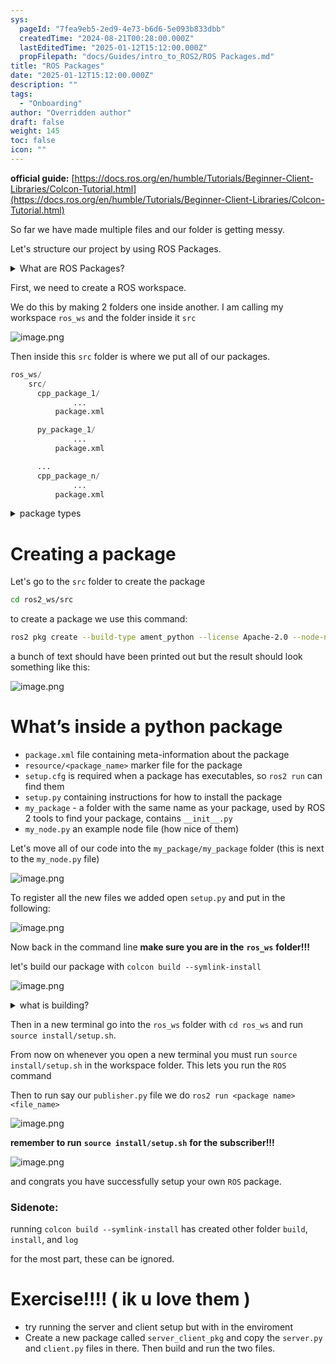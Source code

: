 ```yaml
---
sys:
  pageId: "7fea9eb5-2ed9-4e73-b6d6-5e093b833dbb"
  createdTime: "2024-08-21T00:28:00.000Z"
  lastEditedTime: "2025-01-12T15:12:00.000Z"
  propFilepath: "docs/Guides/intro_to_ROS2/ROS Packages.md"
title: "ROS Packages"
date: "2025-01-12T15:12:00.000Z"
description: ""
tags:
  - "Onboarding"
author: "Overridden author"
draft: false
weight: 145
toc: false
icon: ""
---
```


**official guide:** [https://docs.ros.org/en/humble/Tutorials/Beginner-Client-Libraries/Colcon-Tutorial.html](https://docs.ros.org/en/humble/Tutorials/Beginner-Client-Libraries/Colcon-Tutorial.html)

So far we have made multiple files and our folder is getting messy.

Let's structure our project by using ROS Packages.

<details>

<summary>What are ROS Packages?</summary>

ROS Packages are, as the name implies, packages of code that are highly sharable between ROS developers.

They consist of a folder, `package.xml` file, and source code

```python
      cpp_package_1/
		      ... imagine much code files here ..
          package.xml
```

</details>

First, we need to create a ROS workspace.

We do this by making 2 folders one inside another. I am calling my workspace `ros_ws` and the folder inside it `src`

![image.png](https://prod-files-secure.s3.us-west-2.amazonaws.com/d518164a-d88e-44d1-a4ee-3adb3bd8bce0/70706947-fd18-4537-a67b-e12946812d31/image.png?X-Amz-Algorithm=AWS4-HMAC-SHA256&X-Amz-Content-Sha256=UNSIGNED-PAYLOAD&X-Amz-Credential=ASIAZI2LB466VQCFLURK%2F20250204%2Fus-west-2%2Fs3%2Faws4_request&X-Amz-Date=20250204T090821Z&X-Amz-Expires=3600&X-Amz-Security-Token=IQoJb3JpZ2luX2VjEBEaCXVzLXdlc3QtMiJHMEUCIQC38hORmS0r9kvWUEPDPPepfWOy9%2B5QKvcsmem%2Bjc8YFwIgd7qPao7VLdHK4v3t565LNyOIPzommkqLm2ZxKckIUkEq%2FwMIKhAAGgw2Mzc0MjMxODM4MDUiDOzZ4%2FquYAuDJopUYSrcA8HPSgGWRGHy3QS1dE%2B0g95IiOoTOruEJIXIFHE6%2F15u0b50WDIElYAqNRx%2FANHe3EaABCH2mOHEc7fpDZ7k7wUxhnskwa%2FoXVi6PLZ1kkPcj%2F7UsdaSfaqYBei%2B9RF7QHsD4haVlMVH%2B33ekl%2BR%2FvW0EY24Y3Ia1Gkb6MeiE8ViyeegDmaHv8JS%2Bje%2BrF5q8ylwpfumZZjMg6B66xINb5bnnBWS2prHHsbqlbklyC%2FV3h7so3xnZFWRlDWznFJhvXbvkLQks9YQ3Ch0X7I4BmFNKPgaxuhMF0jznNyg68T4ozcORUz32QqBOplgjO3GyqGciuhfb%2B%2FAro78XSEMxk3ohqztu2MRauPu%2FeMTCEa2CSiqZdU%2Blo2IOXkHkFg6ioWs6ijJiVmbfUt9dslyMIjasRvtm0X9pTCKjAIcxjhoXsxuMVO4r2NuveoASe2XQbFQisxbYgrVJrAv340gqwG4X2tcK8JMoZ856gprQUbfI9WNskTJdLKlRfVuqta2AG3RPUX38Tv4Hhi8P5KynKuAPjsYhKi6Mi9NTJDKku4vpESuItoxYYbxdy%2Bx%2BlkYYwLL%2FHvOL6ORZHc%2FPe6eIhigCUllsECuFJ2tO8MT%2BND4VH7hu9ly5FdyXZpvMJCwh70GOqUBSuP%2Fm6OAuYaM9R70Ac2I7w%2BcMGOiVFf54OGNOLguSbC%2Bm7H%2BO6RXHjZy8LSh65%2FIwP10jHu75FMXG57pwN9GrbH%2FKJhrRX%2F7SGhS%2BeMNgVHXJfTjMB6EihVDt7GqZXH7Z9z8W8sNA2VcUpZp8GUIlXcHLhGYROlC2SPE3STQs8toz8VSfpqxSBX4UgS4EM82llTteL0OP6Vv6hFj%2B2Y4rKJNu8zd&X-Amz-Signature=d36f82989b28223271febe0c03c7fe7ad0629dbd1ec0320df5c366a9d62ddd89&X-Amz-SignedHeaders=host&x-id=GetObject)

Then inside this `src` folder is where we put all of our packages.

```python
ros_ws/
    src/
      cpp_package_1/
		      ...
          package.xml

      py_package_1/
		      ...
          package.xml

      ...
      cpp_package_n/
		      ...
          package.xml

```

<details>

<summary>package types</summary>

packages can be either `C++` or python.

the intern file structure is different for each but for this guide we will stick to creating python packages

</details>

# Creating a package

Let's go to the `src` folder to create the package

```bash
cd ros2_ws/src
```

to create a package we use this command:

```bash
ros2 pkg create --build-type ament_python --license Apache-2.0 --node-name my_node my_package
```

a bunch of text should have been printed out but the result should look something like this:

![image.png](https://prod-files-secure.s3.us-west-2.amazonaws.com/d518164a-d88e-44d1-a4ee-3adb3bd8bce0/e6cf1e3f-8512-4a3e-b131-079f800bf3e8/image.png?X-Amz-Algorithm=AWS4-HMAC-SHA256&X-Amz-Content-Sha256=UNSIGNED-PAYLOAD&X-Amz-Credential=ASIAZI2LB466VQCFLURK%2F20250204%2Fus-west-2%2Fs3%2Faws4_request&X-Amz-Date=20250204T090821Z&X-Amz-Expires=3600&X-Amz-Security-Token=IQoJb3JpZ2luX2VjEBEaCXVzLXdlc3QtMiJHMEUCIQC38hORmS0r9kvWUEPDPPepfWOy9%2B5QKvcsmem%2Bjc8YFwIgd7qPao7VLdHK4v3t565LNyOIPzommkqLm2ZxKckIUkEq%2FwMIKhAAGgw2Mzc0MjMxODM4MDUiDOzZ4%2FquYAuDJopUYSrcA8HPSgGWRGHy3QS1dE%2B0g95IiOoTOruEJIXIFHE6%2F15u0b50WDIElYAqNRx%2FANHe3EaABCH2mOHEc7fpDZ7k7wUxhnskwa%2FoXVi6PLZ1kkPcj%2F7UsdaSfaqYBei%2B9RF7QHsD4haVlMVH%2B33ekl%2BR%2FvW0EY24Y3Ia1Gkb6MeiE8ViyeegDmaHv8JS%2Bje%2BrF5q8ylwpfumZZjMg6B66xINb5bnnBWS2prHHsbqlbklyC%2FV3h7so3xnZFWRlDWznFJhvXbvkLQks9YQ3Ch0X7I4BmFNKPgaxuhMF0jznNyg68T4ozcORUz32QqBOplgjO3GyqGciuhfb%2B%2FAro78XSEMxk3ohqztu2MRauPu%2FeMTCEa2CSiqZdU%2Blo2IOXkHkFg6ioWs6ijJiVmbfUt9dslyMIjasRvtm0X9pTCKjAIcxjhoXsxuMVO4r2NuveoASe2XQbFQisxbYgrVJrAv340gqwG4X2tcK8JMoZ856gprQUbfI9WNskTJdLKlRfVuqta2AG3RPUX38Tv4Hhi8P5KynKuAPjsYhKi6Mi9NTJDKku4vpESuItoxYYbxdy%2Bx%2BlkYYwLL%2FHvOL6ORZHc%2FPe6eIhigCUllsECuFJ2tO8MT%2BND4VH7hu9ly5FdyXZpvMJCwh70GOqUBSuP%2Fm6OAuYaM9R70Ac2I7w%2BcMGOiVFf54OGNOLguSbC%2Bm7H%2BO6RXHjZy8LSh65%2FIwP10jHu75FMXG57pwN9GrbH%2FKJhrRX%2F7SGhS%2BeMNgVHXJfTjMB6EihVDt7GqZXH7Z9z8W8sNA2VcUpZp8GUIlXcHLhGYROlC2SPE3STQs8toz8VSfpqxSBX4UgS4EM82llTteL0OP6Vv6hFj%2B2Y4rKJNu8zd&X-Amz-Signature=949c49fc38457d3c17f1de26a65d04b5edf8825fd2bce2e8cb7dcdc9200b8ce4&X-Amz-SignedHeaders=host&x-id=GetObject)

# What’s inside a python package

- `package.xml` file containing meta-information about the package
- `resource/<package_name>` marker file for the package
- `setup.cfg` is required when a package has executables, so `ros2 run` can find them
- `setup.py` containing instructions for how to install the package
- `my_package` - a folder with the same name as your package, used by ROS 2 tools to find your package, contains `__init__.py`
- `my_node.py` an example node file (how nice of them)

Let's move all of our code into the `my_package/my_package` folder (this is next to the `my_node.py` file)

![image.png](https://prod-files-secure.s3.us-west-2.amazonaws.com/d518164a-d88e-44d1-a4ee-3adb3bd8bce0/9ce58f11-0da9-4d3e-b86d-506a9685d378/image.png?X-Amz-Algorithm=AWS4-HMAC-SHA256&X-Amz-Content-Sha256=UNSIGNED-PAYLOAD&X-Amz-Credential=ASIAZI2LB466VQCFLURK%2F20250204%2Fus-west-2%2Fs3%2Faws4_request&X-Amz-Date=20250204T090821Z&X-Amz-Expires=3600&X-Amz-Security-Token=IQoJb3JpZ2luX2VjEBEaCXVzLXdlc3QtMiJHMEUCIQC38hORmS0r9kvWUEPDPPepfWOy9%2B5QKvcsmem%2Bjc8YFwIgd7qPao7VLdHK4v3t565LNyOIPzommkqLm2ZxKckIUkEq%2FwMIKhAAGgw2Mzc0MjMxODM4MDUiDOzZ4%2FquYAuDJopUYSrcA8HPSgGWRGHy3QS1dE%2B0g95IiOoTOruEJIXIFHE6%2F15u0b50WDIElYAqNRx%2FANHe3EaABCH2mOHEc7fpDZ7k7wUxhnskwa%2FoXVi6PLZ1kkPcj%2F7UsdaSfaqYBei%2B9RF7QHsD4haVlMVH%2B33ekl%2BR%2FvW0EY24Y3Ia1Gkb6MeiE8ViyeegDmaHv8JS%2Bje%2BrF5q8ylwpfumZZjMg6B66xINb5bnnBWS2prHHsbqlbklyC%2FV3h7so3xnZFWRlDWznFJhvXbvkLQks9YQ3Ch0X7I4BmFNKPgaxuhMF0jznNyg68T4ozcORUz32QqBOplgjO3GyqGciuhfb%2B%2FAro78XSEMxk3ohqztu2MRauPu%2FeMTCEa2CSiqZdU%2Blo2IOXkHkFg6ioWs6ijJiVmbfUt9dslyMIjasRvtm0X9pTCKjAIcxjhoXsxuMVO4r2NuveoASe2XQbFQisxbYgrVJrAv340gqwG4X2tcK8JMoZ856gprQUbfI9WNskTJdLKlRfVuqta2AG3RPUX38Tv4Hhi8P5KynKuAPjsYhKi6Mi9NTJDKku4vpESuItoxYYbxdy%2Bx%2BlkYYwLL%2FHvOL6ORZHc%2FPe6eIhigCUllsECuFJ2tO8MT%2BND4VH7hu9ly5FdyXZpvMJCwh70GOqUBSuP%2Fm6OAuYaM9R70Ac2I7w%2BcMGOiVFf54OGNOLguSbC%2Bm7H%2BO6RXHjZy8LSh65%2FIwP10jHu75FMXG57pwN9GrbH%2FKJhrRX%2F7SGhS%2BeMNgVHXJfTjMB6EihVDt7GqZXH7Z9z8W8sNA2VcUpZp8GUIlXcHLhGYROlC2SPE3STQs8toz8VSfpqxSBX4UgS4EM82llTteL0OP6Vv6hFj%2B2Y4rKJNu8zd&X-Amz-Signature=e7ccf43c52d22800eaf43c399797d7bdf35e9bf436f749d237cb2540ad85b19f&X-Amz-SignedHeaders=host&x-id=GetObject)

To register all the new files we added open `setup.py` and put in the following:

![image.png](https://prod-files-secure.s3.us-west-2.amazonaws.com/d518164a-d88e-44d1-a4ee-3adb3bd8bce0/1cd7c262-4cae-4496-9d75-c178537d24a2/image.png?X-Amz-Algorithm=AWS4-HMAC-SHA256&X-Amz-Content-Sha256=UNSIGNED-PAYLOAD&X-Amz-Credential=ASIAZI2LB466VQCFLURK%2F20250204%2Fus-west-2%2Fs3%2Faws4_request&X-Amz-Date=20250204T090821Z&X-Amz-Expires=3600&X-Amz-Security-Token=IQoJb3JpZ2luX2VjEBEaCXVzLXdlc3QtMiJHMEUCIQC38hORmS0r9kvWUEPDPPepfWOy9%2B5QKvcsmem%2Bjc8YFwIgd7qPao7VLdHK4v3t565LNyOIPzommkqLm2ZxKckIUkEq%2FwMIKhAAGgw2Mzc0MjMxODM4MDUiDOzZ4%2FquYAuDJopUYSrcA8HPSgGWRGHy3QS1dE%2B0g95IiOoTOruEJIXIFHE6%2F15u0b50WDIElYAqNRx%2FANHe3EaABCH2mOHEc7fpDZ7k7wUxhnskwa%2FoXVi6PLZ1kkPcj%2F7UsdaSfaqYBei%2B9RF7QHsD4haVlMVH%2B33ekl%2BR%2FvW0EY24Y3Ia1Gkb6MeiE8ViyeegDmaHv8JS%2Bje%2BrF5q8ylwpfumZZjMg6B66xINb5bnnBWS2prHHsbqlbklyC%2FV3h7so3xnZFWRlDWznFJhvXbvkLQks9YQ3Ch0X7I4BmFNKPgaxuhMF0jznNyg68T4ozcORUz32QqBOplgjO3GyqGciuhfb%2B%2FAro78XSEMxk3ohqztu2MRauPu%2FeMTCEa2CSiqZdU%2Blo2IOXkHkFg6ioWs6ijJiVmbfUt9dslyMIjasRvtm0X9pTCKjAIcxjhoXsxuMVO4r2NuveoASe2XQbFQisxbYgrVJrAv340gqwG4X2tcK8JMoZ856gprQUbfI9WNskTJdLKlRfVuqta2AG3RPUX38Tv4Hhi8P5KynKuAPjsYhKi6Mi9NTJDKku4vpESuItoxYYbxdy%2Bx%2BlkYYwLL%2FHvOL6ORZHc%2FPe6eIhigCUllsECuFJ2tO8MT%2BND4VH7hu9ly5FdyXZpvMJCwh70GOqUBSuP%2Fm6OAuYaM9R70Ac2I7w%2BcMGOiVFf54OGNOLguSbC%2Bm7H%2BO6RXHjZy8LSh65%2FIwP10jHu75FMXG57pwN9GrbH%2FKJhrRX%2F7SGhS%2BeMNgVHXJfTjMB6EihVDt7GqZXH7Z9z8W8sNA2VcUpZp8GUIlXcHLhGYROlC2SPE3STQs8toz8VSfpqxSBX4UgS4EM82llTteL0OP6Vv6hFj%2B2Y4rKJNu8zd&X-Amz-Signature=6426ae4f03f72f47ee7ddbf481fc067fd6dcbfcfd7e2ee23faef1e53719fd988&X-Amz-SignedHeaders=host&x-id=GetObject)

Now back in the command line **make sure you are in the** **`ros_ws`** **folder!!!**

let's build our package with `colcon build --symlink-install`

![image.png](https://prod-files-secure.s3.us-west-2.amazonaws.com/d518164a-d88e-44d1-a4ee-3adb3bd8bce0/2f2a0d27-b173-48fd-b189-5f5c0ce65619/image.png?X-Amz-Algorithm=AWS4-HMAC-SHA256&X-Amz-Content-Sha256=UNSIGNED-PAYLOAD&X-Amz-Credential=ASIAZI2LB466VQCFLURK%2F20250204%2Fus-west-2%2Fs3%2Faws4_request&X-Amz-Date=20250204T090821Z&X-Amz-Expires=3600&X-Amz-Security-Token=IQoJb3JpZ2luX2VjEBEaCXVzLXdlc3QtMiJHMEUCIQC38hORmS0r9kvWUEPDPPepfWOy9%2B5QKvcsmem%2Bjc8YFwIgd7qPao7VLdHK4v3t565LNyOIPzommkqLm2ZxKckIUkEq%2FwMIKhAAGgw2Mzc0MjMxODM4MDUiDOzZ4%2FquYAuDJopUYSrcA8HPSgGWRGHy3QS1dE%2B0g95IiOoTOruEJIXIFHE6%2F15u0b50WDIElYAqNRx%2FANHe3EaABCH2mOHEc7fpDZ7k7wUxhnskwa%2FoXVi6PLZ1kkPcj%2F7UsdaSfaqYBei%2B9RF7QHsD4haVlMVH%2B33ekl%2BR%2FvW0EY24Y3Ia1Gkb6MeiE8ViyeegDmaHv8JS%2Bje%2BrF5q8ylwpfumZZjMg6B66xINb5bnnBWS2prHHsbqlbklyC%2FV3h7so3xnZFWRlDWznFJhvXbvkLQks9YQ3Ch0X7I4BmFNKPgaxuhMF0jznNyg68T4ozcORUz32QqBOplgjO3GyqGciuhfb%2B%2FAro78XSEMxk3ohqztu2MRauPu%2FeMTCEa2CSiqZdU%2Blo2IOXkHkFg6ioWs6ijJiVmbfUt9dslyMIjasRvtm0X9pTCKjAIcxjhoXsxuMVO4r2NuveoASe2XQbFQisxbYgrVJrAv340gqwG4X2tcK8JMoZ856gprQUbfI9WNskTJdLKlRfVuqta2AG3RPUX38Tv4Hhi8P5KynKuAPjsYhKi6Mi9NTJDKku4vpESuItoxYYbxdy%2Bx%2BlkYYwLL%2FHvOL6ORZHc%2FPe6eIhigCUllsECuFJ2tO8MT%2BND4VH7hu9ly5FdyXZpvMJCwh70GOqUBSuP%2Fm6OAuYaM9R70Ac2I7w%2BcMGOiVFf54OGNOLguSbC%2Bm7H%2BO6RXHjZy8LSh65%2FIwP10jHu75FMXG57pwN9GrbH%2FKJhrRX%2F7SGhS%2BeMNgVHXJfTjMB6EihVDt7GqZXH7Z9z8W8sNA2VcUpZp8GUIlXcHLhGYROlC2SPE3STQs8toz8VSfpqxSBX4UgS4EM82llTteL0OP6Vv6hFj%2B2Y4rKJNu8zd&X-Amz-Signature=6eb174c5f2a5207ac6d644dc806d7655e38e50bdfdd89851b3d77aa15903dff9&X-Amz-SignedHeaders=host&x-id=GetObject)

<details>

<summary>what is building?</summary>

if you are a CS major at Rose-Hulman you will learn the answer to this in CSSE132

but TLDR; is it combines all the code files into one program that can be run easily 

</details>

Then in a new terminal go into the `ros_ws` folder with `cd ros_ws` and run `source install/setup.sh`. 

From now on whenever you open a new terminal you must run `source install/setup.sh` in the workspace folder. This lets you run the `ROS` command

Then to run say our `publisher.py` file we do `ros2 run <package name> <file_name>`

![image.png](https://prod-files-secure.s3.us-west-2.amazonaws.com/d518164a-d88e-44d1-a4ee-3adb3bd8bce0/4f4b1219-3a44-4632-aa0a-ce3471699f59/image.png?X-Amz-Algorithm=AWS4-HMAC-SHA256&X-Amz-Content-Sha256=UNSIGNED-PAYLOAD&X-Amz-Credential=ASIAZI2LB466VQCFLURK%2F20250204%2Fus-west-2%2Fs3%2Faws4_request&X-Amz-Date=20250204T090821Z&X-Amz-Expires=3600&X-Amz-Security-Token=IQoJb3JpZ2luX2VjEBEaCXVzLXdlc3QtMiJHMEUCIQC38hORmS0r9kvWUEPDPPepfWOy9%2B5QKvcsmem%2Bjc8YFwIgd7qPao7VLdHK4v3t565LNyOIPzommkqLm2ZxKckIUkEq%2FwMIKhAAGgw2Mzc0MjMxODM4MDUiDOzZ4%2FquYAuDJopUYSrcA8HPSgGWRGHy3QS1dE%2B0g95IiOoTOruEJIXIFHE6%2F15u0b50WDIElYAqNRx%2FANHe3EaABCH2mOHEc7fpDZ7k7wUxhnskwa%2FoXVi6PLZ1kkPcj%2F7UsdaSfaqYBei%2B9RF7QHsD4haVlMVH%2B33ekl%2BR%2FvW0EY24Y3Ia1Gkb6MeiE8ViyeegDmaHv8JS%2Bje%2BrF5q8ylwpfumZZjMg6B66xINb5bnnBWS2prHHsbqlbklyC%2FV3h7so3xnZFWRlDWznFJhvXbvkLQks9YQ3Ch0X7I4BmFNKPgaxuhMF0jznNyg68T4ozcORUz32QqBOplgjO3GyqGciuhfb%2B%2FAro78XSEMxk3ohqztu2MRauPu%2FeMTCEa2CSiqZdU%2Blo2IOXkHkFg6ioWs6ijJiVmbfUt9dslyMIjasRvtm0X9pTCKjAIcxjhoXsxuMVO4r2NuveoASe2XQbFQisxbYgrVJrAv340gqwG4X2tcK8JMoZ856gprQUbfI9WNskTJdLKlRfVuqta2AG3RPUX38Tv4Hhi8P5KynKuAPjsYhKi6Mi9NTJDKku4vpESuItoxYYbxdy%2Bx%2BlkYYwLL%2FHvOL6ORZHc%2FPe6eIhigCUllsECuFJ2tO8MT%2BND4VH7hu9ly5FdyXZpvMJCwh70GOqUBSuP%2Fm6OAuYaM9R70Ac2I7w%2BcMGOiVFf54OGNOLguSbC%2Bm7H%2BO6RXHjZy8LSh65%2FIwP10jHu75FMXG57pwN9GrbH%2FKJhrRX%2F7SGhS%2BeMNgVHXJfTjMB6EihVDt7GqZXH7Z9z8W8sNA2VcUpZp8GUIlXcHLhGYROlC2SPE3STQs8toz8VSfpqxSBX4UgS4EM82llTteL0OP6Vv6hFj%2B2Y4rKJNu8zd&X-Amz-Signature=a8c37a24ae2e7259934580f64ddc55c4b9ff4d0cd8faf2e287fcd07e4ad3b33e&X-Amz-SignedHeaders=host&x-id=GetObject)

**remember to run** **`source install/setup.sh`** **for the subscriber!!!**

![image.png](https://prod-files-secure.s3.us-west-2.amazonaws.com/d518164a-d88e-44d1-a4ee-3adb3bd8bce0/02121119-dad4-49ec-8356-c956108b4243/image.png?X-Amz-Algorithm=AWS4-HMAC-SHA256&X-Amz-Content-Sha256=UNSIGNED-PAYLOAD&X-Amz-Credential=ASIAZI2LB466VQCFLURK%2F20250204%2Fus-west-2%2Fs3%2Faws4_request&X-Amz-Date=20250204T090821Z&X-Amz-Expires=3600&X-Amz-Security-Token=IQoJb3JpZ2luX2VjEBEaCXVzLXdlc3QtMiJHMEUCIQC38hORmS0r9kvWUEPDPPepfWOy9%2B5QKvcsmem%2Bjc8YFwIgd7qPao7VLdHK4v3t565LNyOIPzommkqLm2ZxKckIUkEq%2FwMIKhAAGgw2Mzc0MjMxODM4MDUiDOzZ4%2FquYAuDJopUYSrcA8HPSgGWRGHy3QS1dE%2B0g95IiOoTOruEJIXIFHE6%2F15u0b50WDIElYAqNRx%2FANHe3EaABCH2mOHEc7fpDZ7k7wUxhnskwa%2FoXVi6PLZ1kkPcj%2F7UsdaSfaqYBei%2B9RF7QHsD4haVlMVH%2B33ekl%2BR%2FvW0EY24Y3Ia1Gkb6MeiE8ViyeegDmaHv8JS%2Bje%2BrF5q8ylwpfumZZjMg6B66xINb5bnnBWS2prHHsbqlbklyC%2FV3h7so3xnZFWRlDWznFJhvXbvkLQks9YQ3Ch0X7I4BmFNKPgaxuhMF0jznNyg68T4ozcORUz32QqBOplgjO3GyqGciuhfb%2B%2FAro78XSEMxk3ohqztu2MRauPu%2FeMTCEa2CSiqZdU%2Blo2IOXkHkFg6ioWs6ijJiVmbfUt9dslyMIjasRvtm0X9pTCKjAIcxjhoXsxuMVO4r2NuveoASe2XQbFQisxbYgrVJrAv340gqwG4X2tcK8JMoZ856gprQUbfI9WNskTJdLKlRfVuqta2AG3RPUX38Tv4Hhi8P5KynKuAPjsYhKi6Mi9NTJDKku4vpESuItoxYYbxdy%2Bx%2BlkYYwLL%2FHvOL6ORZHc%2FPe6eIhigCUllsECuFJ2tO8MT%2BND4VH7hu9ly5FdyXZpvMJCwh70GOqUBSuP%2Fm6OAuYaM9R70Ac2I7w%2BcMGOiVFf54OGNOLguSbC%2Bm7H%2BO6RXHjZy8LSh65%2FIwP10jHu75FMXG57pwN9GrbH%2FKJhrRX%2F7SGhS%2BeMNgVHXJfTjMB6EihVDt7GqZXH7Z9z8W8sNA2VcUpZp8GUIlXcHLhGYROlC2SPE3STQs8toz8VSfpqxSBX4UgS4EM82llTteL0OP6Vv6hFj%2B2Y4rKJNu8zd&X-Amz-Signature=62913d0adf0ed30d15f873682ac5bfc0ad0a272273d6deb357cd3693e12b8ffb&X-Amz-SignedHeaders=host&x-id=GetObject)

and congrats you have successfully setup your own `ROS` package.

### Sidenote:

running `colcon build --symlink-install` has created other folder `build`, `install`, and `log`

for the most part, these can be ignored.

# Exercise!!!! ( ik u love them )

- try running the server and client setup but with in the enviroment
- Create a new package called `server_client_pkg` and copy the `server.py` and `client.py` files in there. Then build and run the two files.
